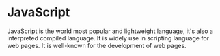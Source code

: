# JavaScript
JavaScript is the world most popular and lightweight language, it's also a interpreted compiled language. It is widely use in scripting language for web pages. It is well-known for the development of web pages. 
